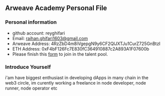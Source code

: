 ## Arweave Academy Personal File

### Personal information

- github account: reyghifari
- Email: raihan.ghifari1603@gmail.com
- Arweave Address: 4RzZbD4m8iVgepgN9y6CF2QlJXTJu1CurZ725GnBtzI
- ETH Address: 0xF4bF126Fc7E830fC364910887c2A893A1F07600b
- Please finish this [form](https://docs.google.com/forms/d/e/1FAIpQLSfWA5fIIcBgmRppm3jNz5vmf9Mai_QMVil-2pO4r7YKn_Zhtw/viewform?usp=sf_link) to join in the talent pool.

### Introduce Yourself
 i'am have biggest enthusiast in developing dApps in many chain in the web3 circle, im curently working a freelance in node developer, node runner, node operator etc